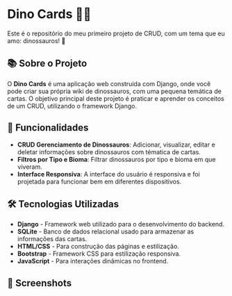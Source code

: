 # Dino Cards 🦕🦖

Este é o repositório do meu primeiro projeto de CRUD, com um tema que eu amo: dinossauros! 🦖

## 📚 Sobre o Projeto

O **Dino Cards** é uma aplicação web construída com Django, onde você pode criar sua própria wiki de dinossauros, com uma pequena temática de cartas. O objetivo principal deste projeto é praticar e aprender os conceitos de um CRUD, utilizando o framework Django.

## 🚀 Funcionalidades

- **CRUD Gerenciamento de Dinossauros**: Adicionar, visualizar, editar e deletar informações sobre dinossauros com tématica de cartas.
- **Filtros por Tipo e Bioma**: Filtrar dinossauros por tipo e bioma em que viveram.
- **Interface Responsiva**: A interface do usuário é responsiva e foi projetada para funcionar bem em diferentes dispositivos.

## 🛠️ Tecnologias Utilizadas

- **Django** - Framework web utilizado para o desenvolvimento do backend.
- **SQLite** - Banco de dados relacional usado para armazenar as informações das cartas.
- **HTML/CSS** - Para construção das páginas e estilização.
- **Bootstrap** - Framework CSS para estilização responsiva.
- **JavaScript** - Para interações dinâmicas no frontend.

## 📸 Screenshots

